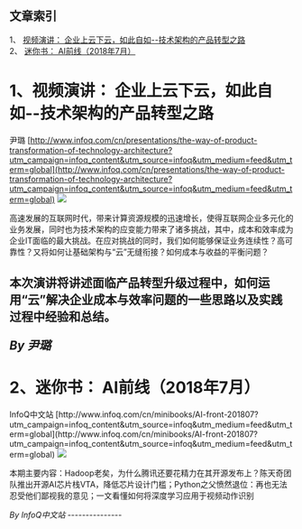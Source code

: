 ## 文章索引
1、 <a href="#1视频演讲-企业上云下云如此自如--技术架构的产品转型之路" >视频演讲： 企业上云下云，如此自如--技术架构的产品转型之路</a><br/>
2、 <a href="#2迷你书-ai前线2018年7月" >迷你书： AI前线（2018年7月）</a><br/><h1 id="#title_0" >1、视频演讲： 企业上云下云，如此自如--技术架构的产品转型之路</h1>
尹璐
[http://www.infoq.com/cn/presentations/the-way-of-product-transformation-of-technology-architecture?utm_campaign=infoq_content&utm_source=infoq&utm_medium=feed&utm_term=global](http://www.infoq.com/cn/presentations/the-way-of-product-transformation-of-technology-architecture?utm_campaign=infoq_content&utm_source=infoq&utm_medium=feed&utm_term=global)
<img src="https://res.infoq.com/presentations/the-way-of-product-transformation-of-technology-architecture/zh/mediumimage/yinlu270-1532435409007.jpg"/><p>高速发展的互联网时代，带来计算资源规模的迅速增长，使得互联网企业多元化的业务发展，同时也为技术架构的应变能力带来了诸多挑战，其中，成本和效率成为企业IT面临的最大挑战。在应对挑战的同时，我们如何能够保证业务连续性？高可靠性？又将如何让基础架构与“云”无缝衔接？如何成本与收益的平衡问题？

本次演讲将讲述面临产品转型升级过程中，如何运用“云”解决企业成本与效率问题的一些思路以及实践过程中经验和总结。</p> <i>By 尹璐</i>
---------------
<h1 id="#title_1" >2、迷你书： AI前线（2018年7月）</h1>
InfoQ中文站
[http://www.infoq.com/cn/minibooks/AI-front-201807?utm_campaign=infoq_content&utm_source=infoq&utm_medium=feed&utm_term=global](http://www.infoq.com/cn/minibooks/AI-front-201807?utm_campaign=infoq_content&utm_source=infoq&utm_medium=feed&utm_term=global)
<img src="https://res.infoq.com/minibooks/AI-front-201807/zh/smallimage/100-1532678992663.jpg"/><p>本期主要内容：Hadoop老矣，为什么腾讯还要花精力在其开源发布上？陈天奇团队推出开源AI芯片栈VTA，降低芯片设计门槛；Python之父愤然退位：再也无法忍受他们鄙视我的意见；一文看懂如何将深度学习应用于视频动作识别</p> <i>By InfoQ中文站</i>
---------------